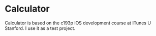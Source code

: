 Calculator
==========

Calculator is based on the c193p iOS development course at ITunes U Stanford. I use it as a test project. 
